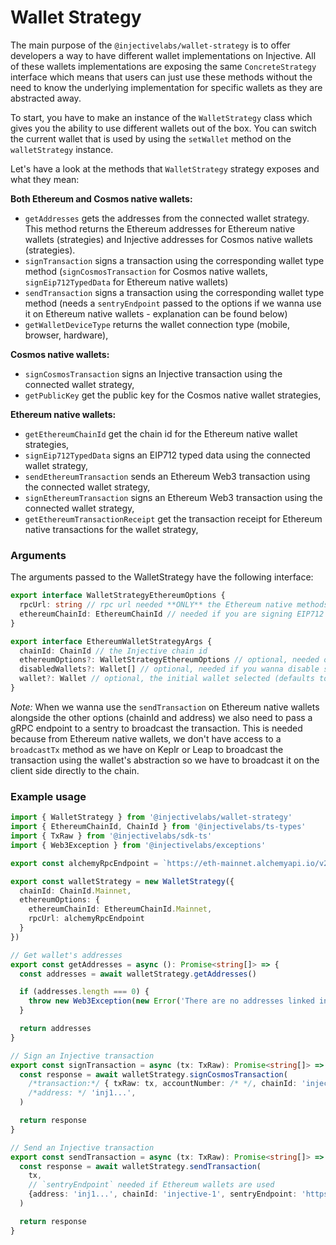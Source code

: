 # Wallet Strategy

The main purpose of the `@injectivelabs/wallet-strategy` is to offer developers a way to have different wallet implementations on Injective. All of these wallets implementations are exposing the same `ConcreteStrategy` interface which means that users can just use these methods without the need to know the underlying implementation for specific wallets as they are abstracted away.

To start, you have to make an instance of the `WalletStrategy` class which gives you the ability to use different wallets out of the box. You can switch the current wallet that is used by using the `setWallet` method on the `walletStrategy` instance.

Let's have a look at the methods that `WalletStrategy` strategy exposes and what they mean:

**Both Ethereum and Cosmos native wallets:**

* `getAddresses` gets the addresses from the connected wallet strategy. This method returns the Ethereum addresses for Ethereum native wallets (strategies) and Injective addresses for Cosmos native wallets (strategies).
* `signTransaction` signs a transaction using the corresponding wallet type method (`signCosmosTransaction` for Cosmos native wallets, `signEip712TypedData` for Ethereum native wallets)
* `sendTransaction` signs a transaction using the corresponding wallet type method (needs a `sentryEndpoint` passed to the options if we wanna use it on Ethereum native wallets - explanation can be found below)
* `getWalletDeviceType` returns the wallet connection type (mobile, browser, hardware),

**Cosmos native wallets:**

* `signCosmosTransaction` signs an Injective transaction using the connected wallet strategy,
* `getPublicKey` get the public key for the Cosmos native wallet strategies,

**Ethereum native wallets:**

* `getEthereumChainId` get the chain id for the Ethereum native wallet strategies,
* `signEip712TypedData` signs an EIP712 typed data using the connected wallet strategy,
* `sendEthereumTransaction` sends an Ethereum Web3 transaction using the connected wallet strategy,
* `signEthereumTransaction` signs an Ethereum Web3 transaction using the connected wallet strategy,
* `getEthereumTransactionReceipt` get the transaction receipt for Ethereum native transactions for the wallet strategy,

### Arguments

The arguments passed to the WalletStrategy have the following interface:

```ts
export interface WalletStrategyEthereumOptions {
  rpcUrl: string // rpc url needed **ONLY** the Ethereum native methods on the strategies
  ethereumChainId: EthereumChainId // needed if you are signing EIP712 typed data using the Wallet Strategies
}

export interface EthereumWalletStrategyArgs {
  chainId: ChainId // the Injective chain id
  ethereumOptions?: WalletStrategyEthereumOptions // optional, needed only if you are using Ethereum native wallets
  disabledWallets?: Wallet[] // optional, needed if you wanna disable some wallets for being instantiated
  wallet?: Wallet // optional, the initial wallet selected (defaults to Metamask if `ethereumOptions` are passed and Keplr if they are not)
}
```

_Note:_ When we wanna use the `sendTransaction` on Ethereum native wallets alongside the other options (chainId and address) we also need to pass a gRPC endpoint to a sentry to broadcast the transaction. This is needed because from Ethereum native wallets, we don't have access to a `broadcastTx` method as we have on Keplr or Leap to broadcast the transaction using the wallet's abstraction so we have to broadcast it on the client side directly to the chain.

### Example usage

```ts
import { WalletStrategy } from '@injectivelabs/wallet-strategy'
import { EthereumChainId, ChainId } from '@injectivelabs/ts-types'
import { TxRaw } from '@injectivelabs/sdk-ts'
import { Web3Exception } from '@injectivelabs/exceptions'

export const alchemyRpcEndpoint = `https://eth-mainnet.alchemyapi.io/v2/${process.env.ALCHEMY_KEY}`

export const walletStrategy = new WalletStrategy({
  chainId: ChainId.Mainnet,
  ethereumOptions: {
    ethereumChainId: EthereumChainId.Mainnet,
    rpcUrl: alchemyRpcEndpoint
  }
})

// Get wallet's addresses
export const getAddresses = async (): Promise<string[]> => {
  const addresses = await walletStrategy.getAddresses()

  if (addresses.length === 0) {
    throw new Web3Exception(new Error('There are no addresses linked in this wallet.'))
  }

  return addresses
}

// Sign an Injective transaction
export const signTransaction = async (tx: TxRaw): Promise<string[]> => {
  const response = await walletStrategy.signCosmosTransaction(
    /*transaction:*/ { txRaw: tx, accountNumber: /* */, chainId: 'injective-1' },
    /*address: */ 'inj1...',
  )

  return response
}

// Send an Injective transaction
export const sendTransaction = async (tx: TxRaw): Promise<string[]> => {
  const response = await walletStrategy.sendTransaction(
    tx,
    // `sentryEndpoint` needed if Ethereum wallets are used
    {address: 'inj1...', chainId: 'injective-1', sentryEndpoint: 'https://grpc.injective.network' }
  )

  return response
}
```
